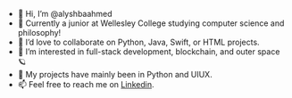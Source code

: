 - 🦋 Hi, I’m @alyshbaahmed
- 🚾 Currently a junior at Wellesley College studying computer science and philosophy!
- 👥 I’d love to collaborate on Python, Java, Swift, or HTML projects.
- 🩵 I’m interested in full-stack development, blockchain, and outer space 🪐
- 🛄 My projects have mainly been in Python and UIUX.
- 📫 Feel free to reach me on [Linkedin]([url](https://www.linkedin.com/in/alyshba-ahmed/)).

<!---
alyshbaahmed/alyshbaahmed is a ✨ special ✨ repository because its `README.md` (this file) appears on your GitHub profile.
You can click the Preview link to take a look at your changes.
--->
